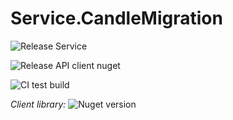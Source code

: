 # Service.CandleMigration

![Release Service](https://github.com/MyJetWallet/Service.CandleMigration/workflows/Release%20Service/badge.svg)

![Release API client nuget](https://github.com/MyJetWallet/Service.CandleMigration/workflows/Release%20API%20client%20nuget/badge.svg)

![CI test build](https://github.com/MyJetWallet/Service.CandleMigration/workflows/CI%20test%20build/badge.svg)

*Client library:* ![Nuget version](https://img.shields.io/nuget/v/MyJetWallet.Service.CandleMigration.Client?label=MyJetWallet.Service.CandleMigration.Client&style=social)

